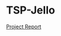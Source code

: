 # TSP-Jello

[Project Report](https://docs.google.com/document/d/1_Khc4O7ouHVwxnlmKw72tiKbd47enAw-/edit?usp=sharing&ouid=106984156554965609593&rtpof=true&sd=true)
